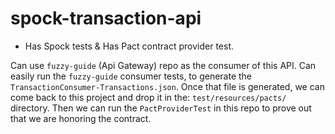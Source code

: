 # spock-transaction-api
* Has Spock tests & Has Pact contract provider test.


Can use `fuzzy-guide` (Api Gateway) repo as the consumer of this API. Can easily run the `fuzzy-guide` consumer tests, to generate the 
`TransactionConsumer-Transactions.json`. Once that file is generated, we can come back to this project and drop it in the:
`test/resources/pacts/` directory. Then we can run the `PactProviderTest` in this repo to prove out that we are honoring the 
contract.